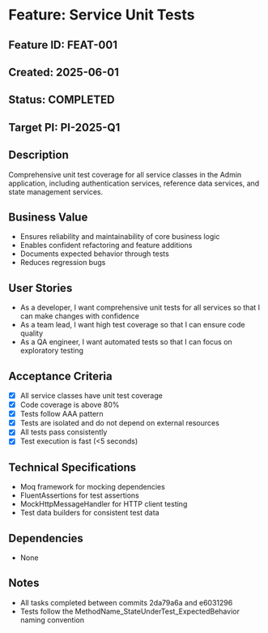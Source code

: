 # Feature: Service Unit Tests

## Feature ID: FEAT-001
## Created: 2025-06-01
## Status: COMPLETED
## Target PI: PI-2025-Q1

## Description
Comprehensive unit test coverage for all service classes in the Admin application, including authentication services, reference data services, and state management services.

## Business Value
- Ensures reliability and maintainability of core business logic
- Enables confident refactoring and feature additions
- Documents expected behavior through tests
- Reduces regression bugs

## User Stories
- As a developer, I want comprehensive unit tests for all services so that I can make changes with confidence
- As a team lead, I want high test coverage so that I can ensure code quality
- As a QA engineer, I want automated tests so that I can focus on exploratory testing

## Acceptance Criteria
- [x] All service classes have unit test coverage
- [x] Code coverage is above 80%
- [x] Tests follow AAA pattern
- [x] Tests are isolated and do not depend on external resources
- [x] All tests pass consistently
- [x] Test execution is fast (<5 seconds)

## Technical Specifications
- Moq framework for mocking dependencies
- FluentAssertions for test assertions
- MockHttpMessageHandler for HTTP client testing
- Test data builders for consistent test data

## Dependencies
- None

## Notes
- All tasks completed between commits 2da79a6a and e6031296
- Tests follow the MethodName_StateUnderTest_ExpectedBehavior naming convention